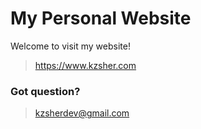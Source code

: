 # My Personal Website
Welcome to visit my website!
> https://www.kzsher.com

### Got question?
> kzsherdev@gmail.com
 
